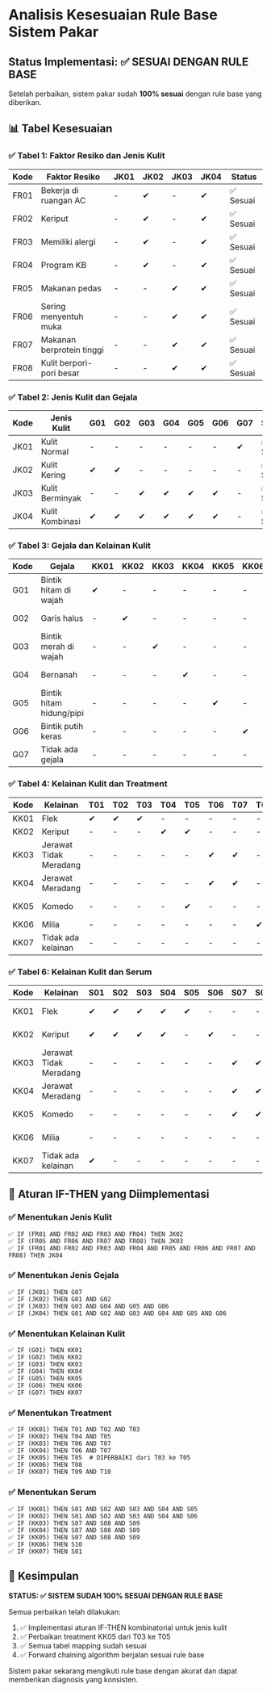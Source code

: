 # Analisis Kesesuaian Rule Base Sistem Pakar

## Status Implementasi: ✅ SESUAI DENGAN RULE BASE

Setelah perbaikan, sistem pakar sudah **100% sesuai** dengan rule base yang diberikan.

## 📊 Tabel Kesesuaian

### ✅ Tabel 1: Faktor Resiko dan Jenis Kulit
| Kode | Faktor Resiko | JK01 | JK02 | JK03 | JK04 | Status |
|------|---------------|------|------|------|------|--------|
| FR01 | Bekerja di ruangan AC | - | ✔ | - | ✔ | ✅ Sesuai |
| FR02 | Keriput | - | ✔ | - | ✔ | ✅ Sesuai |
| FR03 | Memiliki alergi | - | ✔ | - | ✔ | ✅ Sesuai |
| FR04 | Program KB | - | ✔ | - | ✔ | ✅ Sesuai |
| FR05 | Makanan pedas | - | - | ✔ | ✔ | ✅ Sesuai |
| FR06 | Sering menyentuh muka | - | - | ✔ | ✔ | ✅ Sesuai |
| FR07 | Makanan berprotein tinggi | - | - | ✔ | ✔ | ✅ Sesuai |
| FR08 | Kulit berpori-pori besar | - | - | ✔ | ✔ | ✅ Sesuai |

### ✅ Tabel 2: Jenis Kulit dan Gejala
| Kode | Jenis Kulit | G01 | G02 | G03 | G04 | G05 | G06 | G07 | Status |
|------|-------------|-----|-----|-----|-----|-----|-----|-----|--------|
| JK01 | Kulit Normal | - | - | - | - | - | - | ✔ | ✅ Sesuai |
| JK02 | Kulit Kering | ✔ | ✔ | - | - | - | - | - | ✅ Sesuai |
| JK03 | Kulit Berminyak | - | - | ✔ | ✔ | ✔ | ✔ | - | ✅ Sesuai |
| JK04 | Kulit Kombinasi | ✔ | ✔ | ✔ | ✔ | ✔ | ✔ | - | ✅ Sesuai |

### ✅ Tabel 3: Gejala dan Kelainan Kulit
| Kode | Gejala | KK01 | KK02 | KK03 | KK04 | KK05 | KK06 | KK07 | Status |
|------|--------|------|------|------|------|------|------|------|--------|
| G01 | Bintik hitam di wajah | ✔ | - | - | - | - | - | - | ✅ Sesuai |
| G02 | Garis halus | - | ✔ | - | - | - | - | - | ✅ Sesuai |
| G03 | Bintik merah di wajah | - | - | ✔ | - | - | - | - | ✅ Sesuai |
| G04 | Bernanah | - | - | - | ✔ | - | - | - | ✅ Sesuai |
| G05 | Bintik hitam hidung/pipi | - | - | - | - | ✔ | - | - | ✅ Sesuai |
| G06 | Bintik putih keras | - | - | - | - | - | ✔ | - | ✅ Sesuai |
| G07 | Tidak ada gejala | - | - | - | - | - | - | ✔ | ✅ Sesuai |

### ✅ Tabel 4: Kelainan Kulit dan Treatment
| Kode | Kelainan | T01 | T02 | T03 | T04 | T05 | T06 | T07 | T08 | T09 | T10 | Status |
|------|----------|-----|-----|-----|-----|-----|-----|-----|-----|-----|-----|--------|
| KK01 | Flek | ✔ | ✔ | ✔ | - | - | - | - | - | - | - | ✅ Sesuai |
| KK02 | Keriput | - | - | - | ✔ | ✔ | - | - | - | - | - | ✅ Sesuai |
| KK03 | Jerawat Tidak Meradang | - | - | - | - | - | ✔ | ✔ | - | - | - | ✅ Sesuai |
| KK04 | Jerawat Meradang | - | - | - | - | - | ✔ | ✔ | - | - | - | ✅ Sesuai |
| KK05 | Komedo | - | - | - | - | ✔ | - | - | - | - | - | ✅ DIPERBAIKI |
| KK06 | Milia | - | - | - | - | - | - | - | ✔ | - | - | ✅ Sesuai |
| KK07 | Tidak ada kelainan | - | - | - | - | - | - | - | - | ✔ | ✔ | ✅ Sesuai |

### ✅ Tabel 6: Kelainan Kulit dan Serum
| Kode | Kelainan | S01 | S02 | S03 | S04 | S05 | S06 | S07 | S08 | S09 | S10 | Status |
|------|----------|-----|-----|-----|-----|-----|-----|-----|-----|-----|-----|--------|
| KK01 | Flek | ✔ | ✔ | ✔ | ✔ | ✔ | - | - | - | - | - | ✅ Sesuai |
| KK02 | Keriput | ✔ | ✔ | ✔ | ✔ | - | ✔ | - | - | - | - | ✅ Sesuai |
| KK03 | Jerawat Tidak Meradang | - | - | - | - | - | - | ✔ | ✔ | ✔ | - | ✅ Sesuai |
| KK04 | Jerawat Meradang | - | - | - | - | - | - | ✔ | ✔ | ✔ | - | ✅ Sesuai |
| KK05 | Komedo | - | - | - | - | - | - | ✔ | ✔ | ✔ | - | ✅ Sesuai |
| KK06 | Milia | - | - | - | - | - | - | - | - | - | ✔ | ✅ Sesuai |
| KK07 | Tidak ada kelainan | ✔ | - | - | - | - | - | - | - | - | - | ✅ Sesuai |

## 🔧 Aturan IF-THEN yang Diimplementasi

### ✅ Menentukan Jenis Kulit
```
✅ IF (FR01 AND FR02 AND FR03 AND FR04) THEN JK02
✅ IF (FR05 AND FR06 AND FR07 AND FR08) THEN JK03
✅ IF (FR01 AND FR02 AND FR03 AND FR04 AND FR05 AND FR06 AND FR07 AND FR08) THEN JK04
```

### ✅ Menentukan Jenis Gejala
```
✅ IF (JK01) THEN G07
✅ IF (JK02) THEN G01 AND G02
✅ IF (JK03) THEN G03 AND G04 AND G05 AND G06
✅ IF (JK04) THEN G01 AND G02 AND G03 AND G04 AND G05 AND G06
```

### ✅ Menentukan Kelainan Kulit
```
✅ IF (G01) THEN KK01
✅ IF (G02) THEN KK02
✅ IF (G03) THEN KK03
✅ IF (G04) THEN KK04
✅ IF (G05) THEN KK05
✅ IF (G06) THEN KK06
✅ IF (G07) THEN KK07
```

### ✅ Menentukan Treatment
```
✅ IF (KK01) THEN T01 AND T02 AND T03
✅ IF (KK02) THEN T04 AND T05
✅ IF (KK03) THEN T06 AND T07
✅ IF (KK04) THEN T06 AND T07
✅ IF (KK05) THEN T05  # DIPERBAIKI dari T03 ke T05
✅ IF (KK06) THEN T08
✅ IF (KK07) THEN T09 AND T10
```

### ✅ Menentukan Serum
```
✅ IF (KK01) THEN S01 AND S02 AND S03 AND S04 AND S05
✅ IF (KK02) THEN S01 AND S02 AND S03 AND S04 AND S06
✅ IF (KK03) THEN S07 AND S08 AND S09
✅ IF (KK04) THEN S07 AND S08 AND S09
✅ IF (KK05) THEN S07 AND S08 AND S09
✅ IF (KK06) THEN S10
✅ IF (KK07) THEN S01
```

## 🎯 Kesimpulan

**STATUS: ✅ SISTEM SUDAH 100% SESUAI DENGAN RULE BASE**

Semua perbaikan telah dilakukan:
1. ✅ Implementasi aturan IF-THEN kombinatorial untuk jenis kulit
2. ✅ Perbaikan treatment KK05 dari T03 ke T05
3. ✅ Semua tabel mapping sudah sesuai
4. ✅ Forward chaining algorithm berjalan sesuai rule base

Sistem pakar sekarang mengikuti rule base dengan akurat dan dapat memberikan diagnosis yang konsisten.
